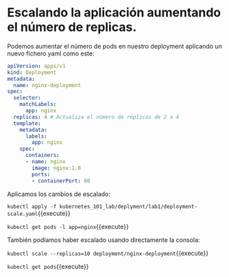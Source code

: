 # Escalando la aplicación aumentando el número de replicas.

Podemos aumentar el número de pods en nuestro deployment aplicando un nuevo fichero yaml como este:

```yaml
apiVersion: apps/v1
kind: Deployment
metadata:
  name: nginx-deployment
spec:
  selector:
    matchLabels:
      app: nginx
  replicas: 4 # Actualiza el número de réplicas de 2 a 4
  template:
    metadata:
      labels:
        app: nginx
    spec:
      containers:
      - name: nginx
        image: nginx:1.8
        ports:
        - containerPort: 80
```

Aplicamos los cambios de escalado:

`kubectl apply -f kubernetes_101_lab/deplyment/lab1/deployment-scale.yaml`{{execute}}

`kubectl get pods -l app=nginx`{{execute}}

También podíamos haber escalado usando directamente la consola:

`kubectl scale --replicas=10 deployment/nginx-deployment`{{execute}}

`kubectl get pods`{{execute}}

